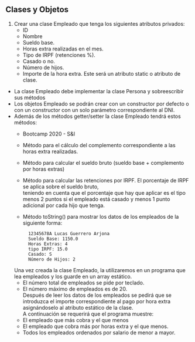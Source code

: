 ## Clases y Objetos
1. Crear una clase Empleado que tenga los siguientes atributos privados:  
	- ID
	- Nombre
	- Sueldo base.
	- Horas extra realizadas en el mes.
	- Tipo de IRPF (retenciones %).
	- Casado o no.
	- Número de hijos.
	- Importe de la hora extra. Este será un atributo static o atributo de clase.  
  
- La clase Empleado debe implementar la clase Persona y sobreescribir sus métodos  
- Los objetos Empleado se podrán crear con un constructor por defecto o con un constructor con un solo parámetro correspondiente al DNI.  
- Además de los métodos getter/setter la clase Empleado tendrá estos métodos:  
	- Bootcamp 2020 - S&I  
	- Método para el cálculo del complemento correspondiente a las horas extra realizadas.  
	- Método para calcular el sueldo bruto (sueldo base + complemento por horas extras)  
	- Método para calcular las retenciones por IRPF. El porcentaje de IRPF se aplica sobre el sueldo bruto,  
	teniendo en cuenta que el porcentaje que hay que aplicar es el tipo menos 2 puntos si el empleado está casado y 	menos 1 punto adicional por cada hijo que tenga.  
	- Método toString() para mostrar los datos de los empleados de la siguiente forma:  
			
			12345678A Lucas Guerrero Arjona  
			Sueldo Base: 1150.0  
			Horas Extras: 4  
			tipo IRPF: 15.0  
			Casado: S  
			Número de Hijos: 2  
			
	Una vez creada la clase Empleado, la utilizaremos en un programa que lea empleados y los guarde en un array estático.  
	- El número total de empleados se pide por teclado.  
	- El número máximo de empleados es de 20.  
	Después de leer los datos de los empleados se pedirá que se introduzca el importe correspondiente al pago por hora extra asignándoselo al atributo estático de la clase.  
	A continuación se requerirá que el programa muestre:
	- El empleado que más cobra y el que menos
	- El empleado que cobra más por horas extra y el que menos.
	- Todos los empleados ordenados por salario de menor a mayor.
